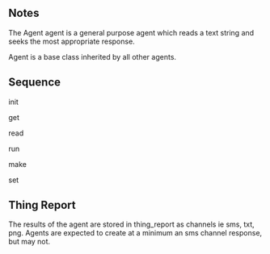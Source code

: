 ## Notes

The Agent agent is a general purpose agent which reads a text string and seeks the most appropriate response.

Agent is a base class inherited by all other agents.

## Sequence

init

get

read

run

make

set

## Thing Report

The results of the agent are stored in thing_report as channels ie sms, txt, png.
Agents are expected to create at a minimum an sms channel response, but may not.


